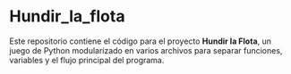 # Hundir_la_flota
Este repositorio contiene el código para el proyecto **Hundir la Flota**, un juego de Python modularizado en varios archivos para separar funciones, variables y el flujo principal del programa.

